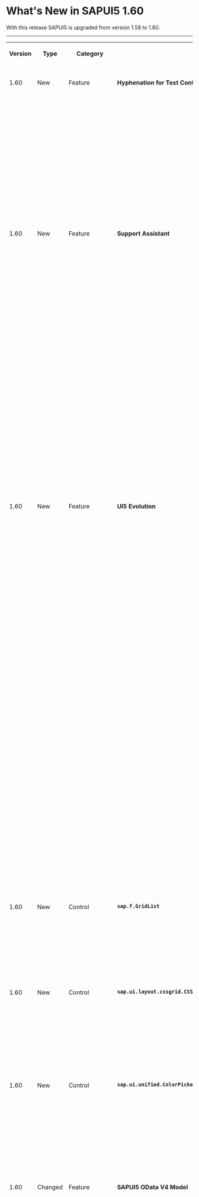 <!-- loio5a0e1f79c4cf4772a177310e7a9c7ba0 -->

# What's New in SAPUI5 1.60

With this release SAPUI5 is upgraded from version 1.58 to 1.60.

****


<table>
<tr>
<th valign="top">

Version

</th>
<th valign="top">

Type

</th>
<th valign="top">

Category

</th>
<th valign="top">

Title

</th>
<th valign="top">

Description

</th>
<th valign="top">

Action

</th>
<th valign="top">

Available as of

</th>
</tr>
<tr>
<td valign="top">

1.60 

</td>
<td valign="top">

New 

</td>
<td valign="top">

Feature 

</td>
<td valign="top">

**Hyphenation for Text Controls** 

</td>
<td valign="top">

**Hyphenation for Text Controls**

SAPUI5 now allows you to hyphenate words in multiline texts when controls are in wrapping mode. You can enable hyphenation through the `wrappingType` property for the `sap.m.Text`, `sap.m.Title`, and `sap.m.Label` text controls, or you can use the API of the The hyphenation feature uses third-party and browser-native tools. We are not responsible for any inconsistencies or incorrect grammar. Also, the variety of supported languages is outside the scope of our control and may be subject to future changes.`sap.ui.core.hyphenation.Hyphenation` class directly.

![](images/New_Feature_Hyphenation_8a74466.png)

> ### Caution:  

For more information, see [Hyphenation for Text Controls](../10_More_About_Controls/hyphenation-for-text-controls-6322164.md), the [Sample](https://ui5.sap.com/#/sample/sap.ui.core.sample.HyphenationAPI/preview), and the *API Reference* for [`sap.m.Text`](https://ui5.sap.com/#/api/sap.m.Text), [`sap.m.Title`](https://ui5.sap.com/#/api/sap.m.Title), [`sap.m.Label`](https://ui5.sap.com/#/api/sap.m.Label), and [`sap.ui.core.hyphenation.Hyphenation`](https://ui5.sap.com/#/api/sap.ui.core.hyphenation.Hyphenation)..

<sub>New•Feature•Info Only•1.60</sub>

</td>
<td valign="top">

Info Only

</td>
<td valign="top">

2018-11-15

</td>
</tr>
<tr>
<td valign="top">

1.60 

</td>
<td valign="top">

New 

</td>
<td valign="top">

Feature 

</td>
<td valign="top">

**Support Assistant** 

</td>
<td valign="top">

**Support Assistant**

**System Presets**

In addition to the custom rule presets that users can create, we've introduced system-defined presets. They constitute a selection of rules related within the context of a certain scenario, functional area, or other aspects of the application UI that can be checked using support rules. System presets are part of the Support Assistant code and appear by default for all users. They cannot be deleted but can be modified and exported as regular presets.

The first system preset we've introduced is for accessibility-related rules.

![](images/System_Presets_Accessibility_ae05ff4.png)

For more information, see [Rules Management](../04_Essentials/rules-management-3fc864a.md).

**Rule Presets in the Analysis Report**

The Analysis Report now includes information about the rule preset used during the analysis. This information is also available in the downloadable HTML report and in all JSON formats that the API supports, through `jQuery.sap.support.getAnalysisHistory()` and `jQuery.sap.support.getFormattedAnalysisHistory()`.

We have also improved the design of the report itself.

![](images/Presets_in_the_Analysis_Report_d44c5ac.png)

For more information, see [Analysis Report](../04_Essentials/analysis-report-29bcdec.md).

**Support Assistant API**

The `jQuery.sap.support.analyze` method of the Support Assistant API can now accept a rule preset and use it to run an analysis as an alternative to manually listed rule selection. For more information, see [Support Assistant API](../04_Essentials/support-assistant-api-a34eb58.md).

<sub>New•Feature•Info Only•1.60</sub>

</td>
<td valign="top">

Info Only 

</td>
<td valign="top">

2018-11-15

</td>
</tr>
<tr>
<td valign="top">

1.60 

</td>
<td valign="top">

New 

</td>
<td valign="top">

Feature 

</td>
<td valign="top">

**UI5 Evolution** 

</td>
<td valign="top">

**UI5 Evolution**

UI5 evolutionThe hyphenation feature uses third-party and browser-native represents fundamental improvements that have been introduced into the framework in an ongoing effort to advance SAPUI5, so that it allows applications to run faster and code to become more modular. By embracing web standards and emerging technologies, SAPUI5 continues to be a future-proof, enterprise-proven solution. These innovations are provided in a largely compatible way, encouraging developers to actively support and leverage the new capabilities.

**Modular Core**

Existing modules in the modulare core have been reworked to follow the AMD-like \(asynchronous module definition\) syntax of SAPUI5, which ensures that modules and their dependencies can be loaded and evaluated asynchronously. The Asynchronous Module Definition \(AMD\) specifies a mechanism for defining modules so that the module and its dependencies can be loaded asynchronously. It allows you to avoid accessing modules via global variables and enforces a strict dependency declaration. The documentation has been enhanced accordingly and also made more prominent.For more information, see [Modules and Dependencies](../04_Essentials/modules-and-dependencies-91f23a7.md).

The core part of the framework has improved its modular structure by leveraging SAPUI5's AMD-like features such as [sap.ui.define](https://ui5.sap.com/#/api/sap.ui/methods/sap.ui.define) and [sap.ui.require](https://ui5.sap.com/#/api/sap.ui/methods/sap.ui.require). Already starting with 1.58, the former `jQuery.sap` modules were replaced by new, more granular modules. The new modules are separated either into a regular browser-dependent "UI" layer or into a "base" layer that is independent from the browser-native API and the DOM.For more information, see [Adapting to the Modularization of the Core](../04_Essentials/adapting-to-the-modularization-of-the-core-b8fdf0c.md).

Several mechanisms have been introduced to allow existing applications to continue to run without changes. Nevertheless, all SAPUI5 projects should start to migrate their code and leverage the new core modules to get rid of the deprecated modules and benefit from current or upcoming improvements, especially towards the AMD-like syntax of SAPUI5.

A comprehensive overview shows how you can replace legacy `jQuery.sap` modules and `jQuery` extensions with new modules or native browser APIs. For more information, see [Deprecated jQuery.sap API Replacement](../04_Essentials/deprecated-jquery-sap-api-replacement-a075ed8.md). The Support Assistant also comes with new rules to help identify legacy code, and best practices for module definition and asynchronous loading are also provided.For more information, see [Best Practices for Loading Modules](../04_Essentials/best-practices-for-loading-modules-00737d6.md).

**Asynchronous API**

In order to benefit from asynchronous behavior and to avoid synchronous requests \(as browsers start to deprecate sync XHR\), future-proof SAPUI5 code should use asynchronous APIs. One important step to get there with your existing code is to replace synchronous factory functions, such as global functions in the `sap.ui` namespace, with asynchronous alternatives. Many asynchronous factories are now available via a consistent and elegant API. The documentation provides examples of former sync factories and their preferred async alternatives.For more information, see [Deprecated Factories Replacement](../04_Essentials/deprecated-factories-replacement-491bd9c.md).

<sub>New•Feature•Info Only•1.60</sub>

</td>
<td valign="top">

Info Only 

</td>
<td valign="top">

2018-11-15

</td>
</tr>
<tr>
<td valign="top">

1.60 

</td>
<td valign="top">

New 

</td>
<td valign="top">

Control 

</td>
<td valign="top">

**`sap.f.GridList`** 

</td>
<td valign="top">

**`sap.f.GridList`**

A list-based control with grid layout capabilities. It is based on the `sap.m.ListBase` control, and it adds flexibility to configure different grid layouts. The layout used is based on the CSS display grid, and the control has a default configuration.

![](images/sap_f_GridList_New_Control_c43df4c.png)

For more information, see [Grid Controls](../10_More_About_Controls/grid-controls-32d4b9c.md), the [API Reference](https://ui5.sap.com/#/api/sap.f.GridList), and the [Samples](https://ui5.sap.com/#/entity/sap.f.GridList)..

<sub>New•Control•Info Only•1.60</sub>

</td>
<td valign="top">

Info Only 

</td>
<td valign="top">

2018-11-15

</td>
</tr>
<tr>
<td valign="top">

1.60 

</td>
<td valign="top">

New 

</td>
<td valign="top">

Control 

</td>
<td valign="top">

**`sap.ui.layout.cssgrid.CSSGrid`** 

</td>
<td valign="top">

**`sap.ui.layout.cssgrid.CSSGrid`**

`sap.m.FlexBox` which is the one-dimensional alternative for layouting.A layout control, used to create full-page layouts or user interface elements. It is a two-dimensional layout based on the browser-native CSS display grid that handles both columns and rows. The control can be used together with

![](images/sap_ui_layout_cssgrid_CSSGrid_New_Control_2bdf9f5.png)

For more information, see [Grid Controls](../10_More_About_Controls/grid-controls-32d4b9c.md), the [API Reference](https://ui5.sap.com/#/api/sap.ui.layout.cssgrid.CSSGrid), and the [Samples](https://ui5.sap.com/#/entity/sap.ui.layout.cssgrid.CSSGrid)..

<sub>New•Control•Info Only•1.60</sub>

</td>
<td valign="top">

Info Only 

</td>
<td valign="top">

2018-11-15

</td>
</tr>
<tr>
<td valign="top">

1.60 

</td>
<td valign="top">

New 

</td>
<td valign="top">

Control 

</td>
<td valign="top">

**`sap.ui.unified.ColorPickerPopover`** 

</td>
<td valign="top">

**`sap.ui.unified.ColorPickerPopover`**

A wrapper around the `sap.ui.unified.ColorPicker`A control that allows it to be displayed as a popover or a dialog depending on the device. The `ColorPickerPopover` has the same properties as the `ColorPicker` control but it has two additional methods - `openBy` and `close` to control the popover. Another difference between the new control and the `ColorPicker` control is that there is no `liveChange` event, and the `change` event is fired only when the *Submit* button is pressed. For more information, see the [API Reference](https://ui5.sap.com/#/api/sap.ui.unified.ColorPickerPopover) and the [Sample](https://ui5.sap.com/#/sample/sap.ui.unified.sample.ColorPickerPopover/preview).

![](images/Color_Picker_in_Popover_and_Dialog_c983fe1.png)

<sub>New•Control•Info Only•1.60</sub>

</td>
<td valign="top">

Info Only 

</td>
<td valign="top">

2018-11-15

</td>
</tr>
<tr>
<td valign="top">

1.60 

</td>
<td valign="top">

Changed 

</td>
<td valign="top">

Feature 

</td>
<td valign="top">

**SAPUI5 OData V4 Model** 

</td>
<td valign="top">

**SAPUI5 OData V4 Model**

The new version of the SAPUI5 OData V4 model introduces the following features:

-   Batch requests with `create`, `update`, and `delete` change operations for the same group ID are no longer sent in parallel. The next batch request waits for the previous request to return.

-   The path of a transient context changes to the key predicate path when the new entity is successfully submitted. The key predicate path can be used for binding the entity elsewhere.

-   If the same entity is returned by the operation, the binding parameter of a bound operation is automatically updated.

-   V4 Analytics: We now support grand total calculation without visual grouping.

-   We now support the `ValueList` annotation in addition to the `ValueListMapping` annotation.

-   `sap.ui.model.odata.v4.ODataListBinding#create`:

    -   When calling `sap.ui.model.odata.v4.ODataListBinding#create`, you no longer have to specify all properties that are used in the binding. If available, the binding provides the default values. If no default values are available, the binding provides null.

    -   The new parameter `bSkipRefresh` suppresses the refresh after the POST request.


-   We have introduced the new binding parameter `$$patchWithoutSideEffects` for context bindings, to avoid updating the UI with the data response of a PATCH request.


> ### Restriction:  
> Due to the limited feature scope of this version of the SAPUI5 OData V4 model, check that all required features are in place before developing applications. Check the detailed documentation of the features, as certain parts of a feature may be missing. While we aim to be compatible with existing controls, some controls might not work due to small incompatibilities compared to `sap.ui.model.odata.(v2.)ODataModel`, or due to missing features in the model \(such as tree binding\). This also applies to smart controls \(`sap.ui.comp` library\) and SAP Fiori elements that do not support the SAPUI5 OData V4 model, as well as controls such as `TreeTable` and `AnalyticalTable`, which are not supported together with the SAPUI5 OData V4 model. The interface for applications has been changed for easier and more efficient use of the model. For a summary of these changes, see [Changes Compared to OData V2 Model](../04_Essentials/changes-compared-to-odata-v2-model-abd4d7c.md).

For more information, see [OData V4 Model](../04_Essentials/odata-v4-model-5de13cf.md), the [API Reference](https://ui5.sap.com/#/api/sap.ui.model.odata.v4), and the [Samples](https://ui5.sap.com/#/entity/sap.ui.model.odata.v4.ODataModel).

<sub>Changed•Feature•Info Only•1.60</sub>

</td>
<td valign="top">

Info Only 

</td>
<td valign="top">

2018-11-15

</td>
</tr>
<tr>
<td valign="top">

1.60 

</td>
<td valign="top">

Changed 

</td>
<td valign="top">

Feature 

</td>
<td valign="top">

**Aggregation Forwarding for Composite Controls** 

</td>
<td valign="top">

**Aggregation Forwarding for Composite Controls**

Aggregation forwarding for composite controls now offers the following options:

-   Child controls in a public, forwarded aggregation are now automatically cloned by the framework together with the composite control.

-   You can now define forwarding from a single \(to-1\) to a multiple aggregation \(to-n\).

-   A control that has been forwarded will always have the same models as the ones available at the original location **before** the forwarding.

    For example, a model that a composite control developer sets on an inner control is not propagated to the child controls of this inner control if they have been moved there by aggregation forwarding. Instead, the models available at the original location of these child controls will be propagated to them.


For more information, see [Aggregation Forwarding](../09_Developing_Controls/aggregation-forwarding-64a5e17.md).

<sub>Changed•Feature•Info Only•1.60</sub>

</td>
<td valign="top">

Info Only 

</td>
<td valign="top">

2018-11-15

</td>
</tr>
<tr>
<td valign="top">

1.60 

</td>
<td valign="top">

Changed 

</td>
<td valign="top">

Feature 

</td>
<td valign="top">

**Drag and Drop** 

</td>
<td valign="top">

Feature

Drag and drop is no longer experimental with this version.

> ### Note:  
> If you want to use drag and drop for a control, the control must allow drag and drop \(per definition in the metadata\), and you have to make the required settings in the relevant aggregation.

For more information, see [Drag and Drop](../04_Essentials/drag-and-drop-3ddb6cd.md), the [API Reference: `dragDropConfig` aggregation](https://ui5.sap.com/#/api/sap.ui.core.Element/aggregations), and the [API Reference: `sap.m.ListBase`](https://ui5.sap.com/#/api/sap.m.ListBase) \(control that allows drag and drop\)..

<sub>Changed•Feature•Info Only•1.60</sub>

</td>
<td valign="top">

Info Only 

</td>
<td valign="top">

2018-11-15

</td>
</tr>
<tr>
<td valign="top">

1.60 

</td>
<td valign="top">

Changed 

</td>
<td valign="top">

Control 

</td>
<td valign="top">

**`sap.f.FlexibleColumnLayout`** 

</td>
<td valign="top">

**`sap.f.FlexibleColumnLayout`**

A new sample now shows the control as an app with routing that displays different pages in the initial column. The first page is only displayed in `OneColumn` layout type. For more information, see the [Sample](https://ui5.sap.com/#/sample/sap.f.sample.FlexibleColumnLayoutWithFullscreenPage/preview).

<sub>Changed•Control•Info Only•1.60</sub>

</td>
<td valign="top">

Info Only 

</td>
<td valign="top">

2018-11-15

</td>
</tr>
<tr>
<td valign="top">

1.60 

</td>
<td valign="top">

Changed 

</td>
<td valign="top">

Control 

</td>
<td valign="top">

**`sap.gantt`** 

</td>
<td valign="top">

**`sap.gantt`**

You can connect shapes in the Gantt chart. This can be used to represent the relationship between two activities.

> ### Note:  
> To connect two shapes, the `connectable` property of the shapes must be set to `true`.

For more information, see the [API Reference](https://ui5.sap.com/#/api/sap.gantt.simple.BaseShape). 

<sub>Changed•Control•Info Only•1.60</sub>

</td>
<td valign="top">

Info Only 

</td>
<td valign="top">

2018-11-15

</td>
</tr>
<tr>
<td valign="top">

1.60 

</td>
<td valign="top">

Changed 

</td>
<td valign="top">

Control 

</td>
<td valign="top">

`sap.m.Image` 

</td>
<td valign="top">

`sap.m.Image`

To optimize app performance, we changed the default value of the `densityAware` property to `false`. App developers should enable this property only if the app provides the corresponding image versions for high-density devices.For more information, see the [API Reference](https://ui5.sap.com/#/api/sap.m.Image/controlProperties).

<sub>Changed•Control•Info Only•1.60</sub>

</td>
<td valign="top">

Info Only 

</td>
<td valign="top">

2018-11-15

</td>
</tr>
<tr>
<td valign="top">

1.60 

</td>
<td valign="top">

Changed 

</td>
<td valign="top">

Control 

</td>
<td valign="top">

**`sap.m.MessageView`/`sap.m.MessagePopover`** 

</td>
<td valign="top">

**`sap.m.MessageView`/`sap.m.MessagePopover`**

A keyboard accelerator for the [Alt\] + [Enter\]  event has been added. Now, when the focus is on *item* with the `activeTitle` property set to `true`, and when the [Alt\] + [Enter\]  is triggered, the `activeTitlePress` callback is fired. Screen reader support was also improved. Information that the defined keyboard accelerators can be used for easier navigation has been provided to its users.

<sub>Changed•Control•Info Only•1.60</sub>

</td>
<td valign="top">

Info Only 

</td>
<td valign="top">

2018-11-15

</td>
</tr>
<tr>
<td valign="top">

1.60 

</td>
<td valign="top">

Changed 

</td>
<td valign="top">

Control 

</td>
<td valign="top">

**`sap.m.MultiComboBox`** 

</td>
<td valign="top">

**`sap.m.MultiComboBox`**

-   We have implemented a dropdown list with a two-column layout. You can now use the `MultiComboBox` with a two-column layout to display additional information for your options. To enable this feature, you need to set the `showSecondaryValues` property to `true`. This feature was initially available only for the `ComboBox` and has now been enabled for the `MultiComboBox` as well. This property indicates whether the text values of the `additionalText` property of a `sap.ui.core.ListItem` are shown.For more information, see the [Sample](https://ui5.sap.com/#/sample/sap.m.sample.MultiComboBoxTwoColumnsLayout/preview).

-   We have introduced grouping in the suggestion list of `sap.m.MultiComboBox`. This feature allows you to easily group items by common characteristics and to display a header describing the characteristics for each group. If data binding is used, grouping is defined on the `Sorter` in data binding. Alternatively, a group header could be added programmatically, as an instance of `sap.ui.core.SeparatorItem` with `key` and/or `text` properties, by adding it to the `items` aggregation of the `sap.m.MultiComboBox` control.For more information, see the [Sample](https://sdk.openui5.org/#/sample/sap.m.sample.MultiComboBoxGrouping/preview).


<sub>Changed•Control•Info Only•1.60</sub>

</td>
<td valign="top">

Info Only 

</td>
<td valign="top">

2018-11-15

</td>
</tr>
<tr>
<td valign="top">

1.60 

</td>
<td valign="top">

Changed 

</td>
<td valign="top">

Control 

</td>
<td valign="top">

**`sap.m.Page`** 

</td>
<td valign="top">

**`sap.m.Page`**

We have made `sap.m.Page` a droppable area.

<sub>Changed•Control•Info Only•1.60</sub>

</td>
<td valign="top">

Info Only 

</td>
<td valign="top">

2018-11-15

</td>
</tr>
<tr>
<td valign="top">

1.60 

</td>
<td valign="top">

Changed 

</td>
<td valign="top">

Control 

</td>
<td valign="top">

**`sap.m.PlanningCalendar`** 

</td>
<td valign="top">

**`sap.m.PlanningCalendar`**

The `stickyHeader` property is no longer experimental.For more information, see the [API Reference](https://ui5.sap.com/#/api/sap.m.PlanningCalendar).

<sub>Changed•Control•Info Only•1.60</sub>

</td>
<td valign="top">

Info Only 

</td>
<td valign="top">

2018-11-15

</td>
</tr>
<tr>
<td valign="top">

1.60 

</td>
<td valign="top">

Changed 

</td>
<td valign="top">

Control 

</td>
<td valign="top">

**`sap.m.SearchField`** 

</td>
<td valign="top">

**`sap.m.SearchField`**

The live search function of the control was originally designed to trigger a backend call after each keystroke to retrieve partially-matching suggestions. Now, we have introduced a default delay of 400 ms before sending the searched data to the backend, to ensure better performance and optimal user experience. For more information, see the [Sample](https://ui5.sap.com/#/sample/sap.m.sample.SearchFieldSuggestions/preview).

<sub>Changed•Control•Info Only•1.60</sub>

</td>
<td valign="top">

Info Only 

</td>
<td valign="top">

2018-11-15

</td>
</tr>
<tr>
<td valign="top">

1.60 

</td>
<td valign="top">

Changed 

</td>
<td valign="top">

Control 

</td>
<td valign="top">

**`sap.m.table`** 

</td>
<td valign="top">

**`sap.m.table`**

-   The `contextualWidth` property is now available in the responsive table which allows you to control the popin behavior based on the size of a container rather than a whole page. For more information, see the [API Reference](https://ui5.sap.com/#/api/sap.m.Table/controlProperties) for the `contextualWidth` property and the [`ContextualWidthDynamic` Sample](https://ui5.sap.com/#/sample/sap.m.sample.TableContextualWidthDynamic/preview) as well as the [`ContextualWidthStatic` Sample](https://ui5.sap.com/#/sample/sap.m.sample.TableContextualWidthStatic/preview).

-   The `paste` event has been added to the responsive table. For more information, see the [API Reference](https://ui5.sap.com/#/api/sap.m.Table/events/paste) and the [Sample](https://ui5.sap.com/#/sample/sap.m.sample.TableEditable/preview).

<sub>Changed•Control•Info Only•1.60</sub>

</td>
<td valign="top">

Info Only 

</td>
<td valign="top">

2018-11-15

</td>
</tr>
<tr>
<td valign="top">

1.60 

</td>
<td valign="top">

Changed 

</td>
<td valign="top">

Control 

</td>
<td valign="top">

**`sap.m.UploadCollection`** 

</td>
<td valign="top">

**`sap.m.UploadCollection`**

The control's functionality has been unified, so the behavior is now more consistent, regardless of whether the `instantUpload` mode is enabled. With the new `beforeUploadTermination` event, you can adjust the control’s behavior when the file upload is terminated by the user before completion. If the default upload behavior is not applicable to your app, you can now also implement custom upload logic using the `CollectionUploader` class.For more information, see the [API Reference](https://ui5.sap.com/#/api/sap.m.UploadCollection).

<sub>Changed•Control•Info Only•1.60</sub>

</td>
<td valign="top">

Info Only 

</td>
<td valign="top">

2018-11-15

</td>
</tr>
<tr>
<td valign="top">

1.60 

</td>
<td valign="top">

Changed 

</td>
<td valign="top">

Control 

</td>
<td valign="top">

**`sap.m.ViewSettingsDialog`** 

</td>
<td valign="top">

**`sap.m.ViewSettingsDialog`**

Several visual improvements were implemented - the *OK* button is now displayed as emphasized and there is a better visual separation of the items displayed in the *Sort By*, *Filter By* and *Group By* tabs.For more information, see the [Sample](https://ui5.sap.com/#/sample/sap.m.sample.ViewSettingsDialog/preview).

<sub>Changed•Control•Info Only•1.60</sub>

</td>
<td valign="top">

Info Only 

</td>
<td valign="top">

2018-11-15

</td>
</tr>
<tr>
<td valign="top">

1.60 

</td>
<td valign="top">

Changed 

</td>
<td valign="top">

Control 

</td>
<td valign="top">

**`sap.ui.comp.navpopover.SmartLink`** 

</td>
<td valign="top">

**`sap.ui.comp.navpopover.SmartLink`**

The `SmartLink` control can now hide actions of semantic objects that are not relevant using the `com.sap.vocabularies.Common.v1.SemanticObjectUnavailableActions` annotation. For more information, see the [API Reference](https://ui5.sap.com/#/api/sap.ui.comp.navpopover.SmartLink/annotations/SemanticObjectUnavailableActions) and the [Sample](https://ui5.sap.com/#/sample/sap.ui.comp.sample.smartlink.example_07/preview).

<sub>Changed•Control•Info Only•1.60</sub>

</td>
<td valign="top">

Info Only 

</td>
<td valign="top">

2018-11-15

</td>
</tr>
<tr>
<td valign="top">

1.60 

</td>
<td valign="top">

Changed 

</td>
<td valign="top">

Control 

</td>
<td valign="top">

**`sap.ui.comp.smartmicrochart`** 

</td>
<td valign="top">

**`sap.ui.comp.smartmicrochart`**

The `SmartAreaMicroChart`, `SmartLineMicroChart`, and `SmartColumnMicroChart` controls are now fully responsive and adapt to the size of their parent containers. In addition, `SmartColumnMicroChart` now supports column labels, and `SmartLineMicroChart` can include up to three lines.For more information, see the API Reference for [`SmartAreaMicroChart`](https://ui5.sap.com/#/api/sap.ui.comp.smartmicrochart.SmartAreaMicroChart), [`SmartLineMicroChart`](https://ui5.sap.com/#/api/sap.ui.comp.smartmicrochart.SmartLineMicroChart), and [`SmartColumnMicroChart`](https://ui5.sap.com/#/api/sap.ui.comp.smartmicrochart.SmartColumnMicroChart).

<sub>Changed•Control•Info Only•1.60</sub>

</td>
<td valign="top">

Info Only 

</td>
<td valign="top">

2018-11-15

</td>
</tr>
<tr>
<td valign="top">

1.60 

</td>
<td valign="top">

Changed 

</td>
<td valign="top">

Control 

</td>
<td valign="top">

**`sap.ui.comp.smarttable.SmartTable`** 

</td>
<td valign="top">

**`sap.ui.comp.smarttable.SmartTable`**

-   The `com.sap.vocabularies.Communication.v1.IsEmailAddress` and `com.sap.vocabularies.Communication.v1.IsPhoneNumber` annotations are now supported. Using these annotations, `SmartTable` renders a `sap.m.Link` control. Pressing this link opens the e-mail client for e-mail addresses, or triggers a phone call, respectively. For more information, see the [API Reference](https://ui5.sap.com/#/api/sap.ui.comp.smarttable.SmartTable/annotations/Summary).

-   The spreadsheet export has been extended with additional user options that you can find in a new dialog that is available in a dropdown list next to the *Export to Spreadsheet* button. For more information, see the [Sample](https://ui5.sap.com/#/sample/sap.ui.comp.sample.smarttable/preview).


![](images/WN160_ExportSettingsDialog_a2b11c1.png)

<sub>Changed•Control•Info Only•1.60</sub>

</td>
<td valign="top">

Info Only 

</td>
<td valign="top">

2018-11-15

</td>
</tr>
<tr>
<td valign="top">

1.60 

</td>
<td valign="top">

Changed 

</td>
<td valign="top">

Control 

</td>
<td valign="top">

**`sap.ui.core.AccessibleLandmarkRole`** 

</td>
<td valign="top">

**`sap.ui.core.AccessibleLandmarkRole`**

We have extended the `AccessibleLandmarkRole` enumeration with the roles Form and ContentInfo. These accessible landmarks could be applied to the container elements of `sap.m.Page`. For more information, see the [API Reference](https://ui5.sap.com/#/api/sap.ui.core.AccessibleLandmarkRole).

<sub>Changed•Control•Info Only•1.60</sub>

</td>
<td valign="top">

Info Only 

</td>
<td valign="top">

2018-11-15

</td>
</tr>
<tr>
<td valign="top">

1.60 

</td>
<td valign="top">

Changed 

</td>
<td valign="top">

Control 

</td>
<td valign="top">

**`sap.ui.core.ValueState`** 

</td>
<td valign="top">

**`sap.ui.core.ValueState`**

We have introduced `sap.ui.core.ValueState.Information` as a new semantic color value to the `ValueState` enumeration. For more information, see the [API Reference](https://ui5.sap.com/#/api/sap.ui.core.ValueState) and the [Sample](https://ui5.sap.com/#/sample/sap.m.sample.InputValueState/preview).

<sub>Changed•Control•Info Only•1.60</sub>

</td>
<td valign="top">

Info Only 

</td>
<td valign="top">

2018-11-15

</td>
</tr>
<tr>
<td valign="top">

1.60 

</td>
<td valign="top">

Changed 

</td>
<td valign="top">

Control 

</td>
<td valign="top">

**`sap.ui.generic.app.navigation.service.NavigationHandler`** 

</td>
<td valign="top">

**`sap.ui.generic.app.navigation.service.NavigationHandler`**

`NavigationHandler` can now detect and remove potentially sensitive information based on the `com.sap.vocabularies.PersonalData.v1.IsPotentiallySensitive` annotation. For more information, see the [API Reference](https://ui5.sap.com/#/api/sap.ui.generic.app.navigation.service.NavigationHandler).

<sub>Changed•Control•Info Only•1.60</sub>

</td>
<td valign="top">

Info Only 

</td>
<td valign="top">

2018-11-15

</td>
</tr>
<tr>
<td valign="top">

1.60 

</td>
<td valign="top">

Changed 

</td>
<td valign="top">

Control 

</td>
<td valign="top">

**`sap.ui.richtexteditor.RichTextEditor`** 

</td>
<td valign="top">

**`sap.ui.richtexteditor.RichTextEditor`**

The default editor type is now TinyMCE version 4. TinyMCE3 is no longer supported and cannot be used. If you set the property to TinyMCE, it will load TinyMCE4. For more information, see the [API Reference](https://ui5.sap.com/#/api/sap.ui.richtexteditor.RichTextEditor).

<sub>Changed•Control•Info Only•1.60</sub>

</td>
<td valign="top">

Info Only 

</td>
<td valign="top">

2018-11-15

</td>
</tr>
<tr>
<td valign="top">

1.60 

</td>
<td valign="top">

Changed 

</td>
<td valign="top">

Control 

</td>
<td valign="top">

**`sap.ui.table`** 

</td>
<td valign="top">

**`sap.ui.table`**

The `paste` event has been added to the grid table. For more information, see the [API Reference](https://ui5.sap.com/#/api/sap.ui.table.Table/events/paste) and the [Sample](https://ui5.sap.com/#/sample/sap.ui.table.sample.Basic/preview).

<sub>Changed•Control•Info Only•1.60</sub>

</td>
<td valign="top">

Info Only 

</td>
<td valign="top">

2018-11-15

</td>
</tr>
<tr>
<td valign="top">

1.60 

</td>
<td valign="top">

Changed 

</td>
<td valign="top">

Control 

</td>
<td valign="top">

**`sap.ui.unified.Calendar`** 

</td>
<td valign="top">

**`sap.ui.unified.Calendar`**

-   **Week selection**: Users can now select/deselect all the days in a given week at once by choosing the week number or by pressing [SHIFT\] + [SPACE\]  on any day of the week.

-   **Range selection**: We introduced two more shortcuts - [SHIFT\] + [ENTER\]  and [SHIFT\] + [Left Mouse Button\] . Both of them select/deselect all days between the two selected dates.


For more information, see the [Sample](https://ui5.sap.com/#/sample/sap.ui.unified.sample.CalendarMultipleDaySelection/preview).

<sub>Changed•Control•Info Only•1.60</sub>

</td>
<td valign="top">

Info Only 

</td>
<td valign="top">

2018-11-15

</td>
</tr>
<tr>
<td valign="top">

1.60 

</td>
<td valign="top">

Changed 

</td>
<td valign="top">

Control 

</td>
<td valign="top">

**`sap.uxap.ObjectPageLayout`** 

</td>
<td valign="top">

**`sap.uxap.ObjectPageLayout`**

With the new `sapUxAPObjectPageSubSectionAlignContent` CSS class, you can now vertically align the content of the header with the content of the subsection. When using `sap.ui.layout.form.Form`, `sap.m.Panel`, `sap.m.Table`, and `sap.m.List` in the subsection content area of the `ObjectPageLayout`, if the content is not already aligned, you need to adjust the left text offset to achieve the vertical alignment. To do this, apply the `sapUxAPObjectPageSubSectionAlignContent` CSS class to them and set their `width` property to `auto` \(if not set by default\).

```xml
<Panel class="sapUxAPObjectPageSubSectionAlignContent" width="auto"></Panel>
```

For more information, see the [API Reference](https://ui5.sap.com/#/api/sap.uxap.ObjectPageSubSection/aggregations) and the [Sample](https://ui5.sap.com/#/sample/sap.uxap.sample.ObjectPageLazyLoadingWithoutBlocks/preview).

<sub>Changed•Control•Info Only•1.60</sub>

</td>
<td valign="top">

Info Only 

</td>
<td valign="top">

2018-11-15

</td>
</tr>
<tr>
<td valign="top">

1.60 

</td>
<td valign="top">

Changed 

</td>
<td valign="top">

SAP Fiori Elements 

</td>
<td valign="top">

**SAP Fiori Elements** 

</td>
<td valign="top">

**SAP Fiori Elements**

**General Features**

Customers can extend SAP-delivered SAP Fiori elements-based apps using the SAPUI5 Visual Editor. For more information, see [Extending Delivered Apps Using Adaptation Extensions](../06_SAP_Fiori_Elements/extending-delivered-apps-using-adaptation-extensions-52fc48b.md). This option is available for list report, object page, and analytical list page.

**List Report and Object Page**

List report and object page have the following new and enhanced features:

**List Report View**

-   In list reports with different entity sets, internal navigation to the object page is now also supported. For more information, see [Defining Multiple Views on a List Report with Different Entity Sets and Table Settings](../06_SAP_Fiori_Elements/defining-multiple-views-on-a-list-report-with-different-entity-sets-and-table-settings-b6b59e4.md).

-   Users can now display the active version of records in draft-enabled applications.


**Object Page View**

-   The table header is now enabled by default in object page tables. It remains visible when users scroll through the content of a table.

-   The object page dynamic header has been optimized:

    -   The header image has been replaced by an avatar control. By default, the avatar is rendered as a square. For more information, see [Setting Up the Object Page Header](../06_SAP_Fiori_Elements/setting-up-the-object-page-header-cce93e6.md).

    -   The subtitle is below the title.

    -   The object marker is in the key information area.

    -   The paginator buttons and the layout actions are separated from the global actions by a separator. Depending on the screen size, the layout actions and paginator buttons are placed either on the very right of the global actions toolbar, separated by a divider line, or above the global actions.



**Analytical List Page**

Analytical list page has the following new and enhanced features:

-   You can now configure quick view contact card information in the table columns using the `DataFieldForAnnotation` and `com.sap.vocabularies.Communication.v1.Contact` annotations. For more information, see [Configuring the Table-Only View as the Default Option](../06_SAP_Fiori_Elements/configuring-the-table-only-view-as-the-default-option-d074e26.md).

-   The new `filterDefaultsFromSelectionVariant` app descriptor setting lets you enable default values for the filter bar using the `SelectionVariant` annotation. For more information, see [Descriptor Configuration for the Analytical List Page](../06_SAP_Fiori_Elements/descriptor-configuration-for-the-analytical-list-page-2a9df06.md).

-   You can now achieve faster end-to-end response time within the analytical list page by enabling batching of KPIs. You can group KPIs together in a single batch by defining `groupId` in the app descriptor file. For more information, see [Descriptor Configuration for the Analytical List Page](../06_SAP_Fiori_Elements/descriptor-configuration-for-the-analytical-list-page-2a9df06.md).


**Overview Page**

Overview page has the following new and enhanced features:

-   You can now define:

    -   The `requestAtLeast` property in the `presentationVariant` annotation to include fields as part of the selection fields \(`$Select`\). For more information, see [Annotations Used in Overview Pages](../06_SAP_Fiori_Elements/annotations-used-in-overview-pages-65731e6.md).

    -   The `UI.dataPoint.valueFormat.scaleFactor` annotation property to define scale factors for large numbers that appear on the overview page cards. For more information, see [Annotations Used in Overview Pages](../06_SAP_Fiori_Elements/annotations-used-in-overview-pages-65731e6.md).

        For example, if you define the value `scaleFactor = 1000`, the card displays the value as 1K.

    -   Multiple entity sets for the view switch feature on cards. For more information, see [Configuring View Switch](../06_SAP_Fiori_Elements/configuring-view-switch-931f92d.md).


-   Support for the diagnostics window is now available for overview pages. This is an SAPUI5 support tool that runs within an existing SAPUI5 app. For more information, see [Diagnostics](../04_Essentials/diagnostics-6ec18e8.md#loio6ec18e80b0ce47f290bc2645b0cc86e6).

-   The SAP WebIDE plugin for overview pages now lets you create custom cards and filters, and to add custom global actions. For more information, see [Building an App](../06_SAP_Fiori_Elements/building-an-app-9834a0a.md).


<sub>Changed•SAP Fiori Elements•Info Only•1.60</sub>

</td>
<td valign="top">

Info Only 

</td>
<td valign="top">

2018-11-15

</td>
</tr>
<tr>
<td valign="top">

1.60 

</td>
<td valign="top">

Changed 

</td>
<td valign="top">

Analysis Path Framework \(APF\) 

</td>
<td valign="top">

**Analysis Path Framework \(APF\)** 

</td>
<td valign="top">

**Analysis Path Framework \(APF\)**

APF has the following enhanced feature:

In the APF runtime, KPI values can now be displayed in the chart. A new button allows you to show or hide the KPI values.

<sub>Changed•Analysis Path Framework \(APF\)•Info Only•1.60</sub>

</td>
<td valign="top">

Info Only 

</td>
<td valign="top">

2018-11-15

</td>
</tr>
<tr>
<td valign="top">

1.60 

</td>
<td valign="top">

Changed 

</td>
<td valign="top">

User Documentation 

</td>
<td valign="top">

**Accessibility Improvements in Demo Apps and in the Walkthrough Tutorial** 

</td>
<td valign="top">

**Accessibility Improvements in Demo Apps and in the Walkthrough Tutorial**

We have improved the accessibility of our demo apps. In addition, we have updated our *Walkthrough* tutorial and added a new step. Developers can improve the accessibility of their Walkthrough app by adding ARIA elements \(landmarks\). For more information, see [Step 37: Accessibility](../03_Get-Started/step-37-accessibility-ff7cab1.md).

<sub>Changed•User Documentation•Info Only•1.60</sub>

</td>
<td valign="top">

Info Only 

</td>
<td valign="top">

2018-11-15

</td>
</tr>
</table>

**Related Information**  


[What's New in SAPUI5 1.123](what-s-new-in-sapui5-1-123-9d00ac7.md "With this release SAPUI5 is upgraded from version 1.122 to 1.123.")

[What's New in SAPUI5 1.122](what-s-new-in-sapui5-1-122-5d078da.md "With this release SAPUI5 is upgraded from version 1.121 to 1.122.")

[What's New in SAPUI5 1.121](what-s-new-in-sapui5-1-121-91a4a2f.md "With this release SAPUI5 is upgraded from version 1.120 to 1.121.")

[What's New in SAPUI5 1.120](what-s-new-in-sapui5-1-120-2359b63.md "With this release SAPUI5 is upgraded from version 1.119 to 1.120.")

[What's New in SAPUI5 1.119](what-s-new-in-sapui5-1-119-0b1903a.md "With this release SAPUI5 is upgraded from version 1.118 to 1.119.")

[What's New in SAPUI5 1.118](what-s-new-in-sapui5-1-118-3eecbde.md "With this release SAPUI5 is upgraded from version 1.117 to 1.118.")

[What's New in SAPUI5 1.117](what-s-new-in-sapui5-1-117-029d3b4.md "With this release SAPUI5 is upgraded from version 1.116 to 1.117.")

[What's New in SAPUI5 1.116](what-s-new-in-sapui5-1-116-ebd6f34.md "With this release SAPUI5 is upgraded from version 1.115 to 1.116.")

[What's New in SAPUI5 1.115](what-s-new-in-sapui5-1-115-409fde8.md "With this release SAPUI5 is upgraded from version 1.114 to 1.115.")

[What's New in SAPUI5 1.114](what-s-new-in-sapui5-1-114-890fce1.md "With this release SAPUI5 is upgraded from version 1.113 to 1.114.")

[What's New in SAPUI5 1.113](what-s-new-in-sapui5-1-113-a9553fe.md "With this release SAPUI5 is upgraded from version 1.112 to 1.113.")

[What's New in SAPUI5 1.112](what-s-new-in-sapui5-1-112-34afc69.md "With this release SAPUI5 is upgraded from version 1.111 to 1.112.")

[What's New in SAPUI5 1.111](what-s-new-in-sapui5-1-111-7a67837.md "With this release SAPUI5 is upgraded from version 1.110 to 1.111.")

[What's New in SAPUI5 1.110](what-s-new-in-sapui5-1-110-71a855c.md "With this release SAPUI5 is upgraded from version 1.109 to 1.110.")

[What's New in SAPUI5 1.109](what-s-new-in-sapui5-1-109-3264bd2.md "With this release SAPUI5 is upgraded from version 1.108 to 1.109.")

[What's New in SAPUI5 1.108](what-s-new-in-sapui5-1-108-66e33f0.md "With this release SAPUI5 is upgraded from version 1.107 to 1.108.")

[What's New in SAPUI5 1.107](what-s-new-in-sapui5-1-107-d4ff916.md "With this release SAPUI5 is upgraded from version 1.106 to 1.107.")

[What's New in SAPUI5 1.106](what-s-new-in-sapui5-1-106-5b497b0.md "With this release SAPUI5 is upgraded from version 1.105 to 1.106.")

[What's New in SAPUI5 1.105](what-s-new-in-sapui5-1-105-4d6c00e.md "With this release SAPUI5 is upgraded from version 1.104 to 1.105.")

[What's New in SAPUI5 1.104](what-s-new-in-sapui5-1-104-69e567c.md "With this release SAPUI5 is upgraded from version 1.103 to 1.104.")

[What's New in SAPUI5 1.103](what-s-new-in-sapui5-1-103-0e98c76.md "With this release SAPUI5 is upgraded from version 1.102 to 1.103.")

[What's New in SAPUI5 1.102](what-s-new-in-sapui5-1-102-f038c99.md "With this release SAPUI5 is upgraded from version 1.101 to 1.102.")

[What's New in SAPUI5 1.101](what-s-new-in-sapui5-1-101-7733b00.md "With this release SAPUI5 is upgraded from version 1.100 to 1.101.")

[What's New in SAPUI5 1.100](what-s-new-in-sapui5-1-100-27dec1d.md "With this release SAPUI5 is upgraded from version 1.99 to 1.100.")

[What's New in SAPUI5 1.99](what-s-new-in-sapui5-1-99-4f35848.md "With this release SAPUI5 is upgraded from version 1.98 to 1.99.")

[What's New in SAPUI5 1.98](what-s-new-in-sapui5-1-98-d9f16f2.md "With this release SAPUI5 is upgraded from version 1.97 to 1.98.")

[What's New in SAPUI5 1.97](what-s-new-in-sapui5-1-97-fa0e282.md "With this release SAPUI5 is upgraded from version 1.96 to 1.97.")

[What's New in SAPUI5 1.96](what-s-new-in-sapui5-1-96-7a9269f.md "With this release SAPUI5 is upgraded from version 1.95 to 1.96.")

[What's New in SAPUI5 1.95](what-s-new-in-sapui5-1-95-a1aea67.md "With this release SAPUI5 is upgraded from version 1.94 to 1.95.")

[What's New in SAPUI5 1.94](what-s-new-in-sapui5-1-94-c40f1e6.md "With this release SAPUI5 is upgraded from version 1.93 to 1.94.")

[What's New in SAPUI5 1.93](what-s-new-in-sapui5-1-93-f273340.md "With this release SAPUI5 is upgraded from version 1.92 to 1.93.")

[What's New in SAPUI5 1.92](what-s-new-in-sapui5-1-92-1ef345d.md "With this release SAPUI5 is upgraded from version 1.91 to 1.92.")

[What's New in SAPUI5 1.91](what-s-new-in-sapui5-1-91-0a2bd79.md "With this release SAPUI5 is upgraded from version 1.90 to 1.91.")

[What's New in SAPUI5 1.90](what-s-new-in-sapui5-1-90-91c10c2.md "With this release SAPUI5 is upgraded from version 1.89 to 1.90.")

[What's New in SAPUI5 1.89](what-s-new-in-sapui5-1-89-e56cddc.md "With this release SAPUI5 is upgraded from version 1.88 to 1.89.")

[What's New in SAPUI5 1.88](what-s-new-in-sapui5-1-88-e15a206.md "With this release SAPUI5 is upgraded from version 1.87 to 1.88.")

[What's New in SAPUI5 1.87](what-s-new-in-sapui5-1-87-b506da7.md "With this release SAPUI5 is upgraded from version 1.86 to 1.87.")

[What's New in SAPUI5 1.86](what-s-new-in-sapui5-1-86-4c1c959.md "With this release SAPUI5 is upgraded from version 1.85 to 1.86.")

[What's New in SAPUI5 1.85](what-s-new-in-sapui5-1-85-1d18eb5.md "With this release SAPUI5 is upgraded from version 1.84 to 1.85.")

[What's New in SAPUI5 1.84](what-s-new-in-sapui5-1-84-dc76640.md "With this release SAPUI5 is upgraded from version 1.82 to 1.84.")

[What's New in SAPUI5 1.82](what-s-new-in-sapui5-1-82-3a8dd13.md "With this release SAPUI5 is upgraded from version 1.81 to 1.82.")

[What's New in SAPUI5 1.81](what-s-new-in-sapui5-1-81-f5e2a21.md "With this release SAPUI5 is upgraded from version 1.80 to 1.81.")

[What's New in SAPUI5 1.80](what-s-new-in-sapui5-1-80-8cee506.md "With this release SAPUI5 is upgraded from version 1.79 to 1.80.")

[What's New in SAPUI5 1.79](what-s-new-in-sapui5-1-79-99c4cdc.md "With this release SAPUI5 is upgraded from version 1.78 to 1.79.")

[What's New in SAPUI5 1.78](what-s-new-in-sapui5-1-78-f09b63e.md "With this release SAPUI5 is upgraded from version 1.77 to 1.78.")

[What's New in SAPUI5 1.77](what-s-new-in-sapui5-1-77-c46b439.md "With this release SAPUI5 is upgraded from version 1.76 to 1.77.")

[What's New in SAPUI5 1.76](what-s-new-in-sapui5-1-76-aad03b5.md "With this release SAPUI5 is upgraded from version 1.75 to 1.76.")

[What's New in SAPUI5 1.75](what-s-new-in-sapui5-1-75-5cbb62d.md "With this release SAPUI5 is upgraded from version 1.74 to 1.75.")

[What's New in SAPUI5 1.74](what-s-new-in-sapui5-1-74-c22208a.md "With this release SAPUI5 is upgraded from version 1.73 to 1.74.")

[What's New in SAPUI5 1.73](what-s-new-in-sapui5-1-73-231dd13.md "With this release SAPUI5 is upgraded from version 1.72 to 1.73.")

[What's New in SAPUI5 1.72](what-s-new-in-sapui5-1-72-521cad9.md "With this release SAPUI5 is upgraded from version 1.71 to 1.72.")

[What's New in SAPUI5 1.71](what-s-new-in-sapui5-1-71-a93a6a3.md "With this release SAPUI5 is upgraded from version 1.70 to 1.71.")

[What's New in SAPUI5 1.70](what-s-new-in-sapui5-1-70-f073d69.md "With this release SAPUI5 is upgraded from version 1.69 to 1.70.")

[What's New in SAPUI5 1.69](what-s-new-in-sapui5-1-69-89a18bd.md "With this release SAPUI5 is upgraded from version 1.68 to 1.69.")

[What's New in SAPUI5 1.68](what-s-new-in-sapui5-1-68-f94bf93.md "With this release SAPUI5 is upgraded from version 1.67 to 1.68.")

[What's New in SAPUI5 1.67](what-s-new-in-sapui5-1-67-a6b1472.md "With this release SAPUI5 is upgraded from version 1.66 to 1.67.")

[What's New in SAPUI5 1.66](what-s-new-in-sapui5-1-66-c9896e9.md "With this release SAPUI5 is upgraded from version 1.65 to 1.66.")

[What's New in SAPUI5 1.65](what-s-new-in-sapui5-1-65-0f5acfd.md "With this release SAPUI5 is upgraded from version 1.64 to 1.65.")

[What's New in SAPUI5 1.64](what-s-new-in-sapui5-1-64-0e30822.md "With this release SAPUI5 is upgraded from version 1.63 to 1.64.")

[What's New in SAPUI5 1.63](what-s-new-in-sapui5-1-63-e8d9da7.md "With this release SAPUI5 is upgraded from version 1.62 to 1.63.")

[What's New in SAPUI5 1.62](what-s-new-in-sapui5-1-62-771f4d5.md "With this release SAPUI5 is upgraded from version 1.61 to 1.62.")

[What's New in SAPUI5 1.61](what-s-new-in-sapui5-1-61-d991552.md "With this release SAPUI5 is upgraded from version 1.60 to 1.61.")

[What's New in SAPUI5 1.58](what-s-new-in-sapui5-1-58-7c927aa.md "With this release SAPUI5 is upgraded from version 1.56 to 1.58.")

[What's New in SAPUI5 1.56](what-s-new-in-sapui5-1-56-108b7fd.md "With this release SAPUI5 is upgraded from version 1.54 to 1.56.")

[What's New in SAPUI5 1.54](what-s-new-in-sapui5-1-54-c838330.md "With this release SAPUI5 is upgraded from version 1.52 to 1.54.")

[What's New in SAPUI5 1.52](what-s-new-in-sapui5-1-52-849e1b6.md "With this release SAPUI5 is upgraded from version 1.50 to 1.52.")

[What's New in SAPUI5 1.50](what-s-new-in-sapui5-1-50-759e9f3.md "With this release SAPUI5 is upgraded from version 1.48 to 1.50.")

[What's New in SAPUI5 1.48](what-s-new-in-sapui5-1-48-fa1efac.md "With this release SAPUI5 is upgraded from version 1.46 to 1.48.")

[What's New in SAPUI5 1.46](what-s-new-in-sapui5-1-46-6307539.md "With this release SAPUI5 is upgraded from version 1.44 to 1.46.")

[What's New in SAPUI5 1.44](what-s-new-in-sapui5-1-44-a0cb7a0.md "With this release SAPUI5 is upgraded from version 1.42 to 1.44.")

[What's New in SAPUI5 1.42](what-s-new-in-sapui5-1-42-468b05d.md "With this release SAPUI5 is upgraded from version 1.40 to 1.42.")

[What's New in SAPUI5 1.40](what-s-new-in-sapui5-1-40-fbab50e.md "With this release SAPUI5 is upgraded from version 1.38 to 1.40.")

[What's New in SAPUI5 1.38](what-s-new-in-sapui5-1-38-f218918.md "With this release SAPUI5 is upgraded from version 1.36 to 1.38.")


